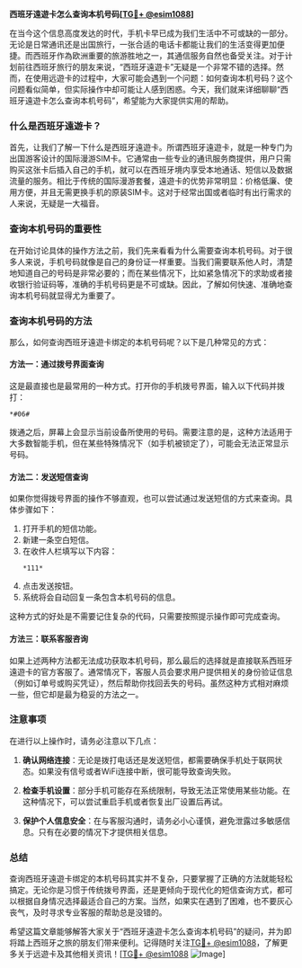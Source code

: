 **西班牙遠遊卡怎么查询本机号码[[TG💪+ @esim1088](https://t.me/s/esim1088)]**

在当今这个信息高度发达的时代，手机卡早已成为我们生活中不可或缺的一部分。无论是日常通讯还是出国旅行，一张合适的电话卡都能让我们的生活变得更加便捷。而西班牙作為欧洲重要的旅游胜地之一，其通信服务自然也备受关注。对于计划前往西班牙旅行的朋友来说，“西班牙遠遊卡”无疑是一个非常不错的选择。然而，在使用远遊卡的过程中，大家可能会遇到一个问题：如何查询本机号码？这个问题看似简单，但实际操作中却可能让人感到困惑。今天，我们就来详细聊聊“西班牙遠遊卡怎么查询本机号码”，希望能为大家提供实用的帮助。

### 什么是西班牙遠遊卡？

首先，让我们了解一下什么是西班牙遠遊卡。所谓西班牙遠遊卡，就是一种专门为出国游客设计的国际漫游SIM卡。它通常由一些专业的通讯服务商提供，用户只需购买这张卡后插入自己的手机，就可以在西班牙境内享受本地通话、短信以及数据流量的服务。相比于传统的国际漫游套餐，遠遊卡的优势非常明显：价格低廉、使用方便，并且无需更换手机的原装SIM卡。这对于经常出国或者临时有出行需求的人来说，无疑是一大福音。

### 查询本机号码的重要性

在开始讨论具体的操作方法之前，我们先来看看为什么需要查询本机号码。对于很多人来说，手机号码就像是自己的身份证一样重要。当我们需要联系他人时，清楚地知道自己的号码是非常必要的；而在某些情况下，比如紧急情况下的求助或者接收银行验证码等，准确的手机号码更是不可或缺。因此，了解如何快速、准确地查询本机号码就显得尤为重要了。

### 查询本机号码的方法

那么，如何查询西班牙遠遊卡绑定的本机号码呢？以下是几种常见的方式：

#### 方法一：通过拨号界面查询

这是最直接也是最常用的一种方式。打开你的手机拨号界面，输入以下代码并拨打：

```
*#06#
```

拨通之后，屏幕上会显示当前设备所使用的号码。需要注意的是，这种方法适用于大多数智能手机，但在某些特殊情况下（如手机被锁定了），可能会无法正常显示号码。

#### 方法二：发送短信查询

如果你觉得拨号界面的操作不够直观，也可以尝试通过发送短信的方式来查询。具体步骤如下：

1. 打开手机的短信功能。
2. 新建一条空白短信。
3. 在收件人栏填写以下内容：
   ```
   *111*
   ```
4. 点击发送按钮。
5. 系统将会自动回复一条包含本机号码的信息。

这种方式的好处是不需要记住复杂的代码，只需要按照提示操作即可完成查询。

#### 方法三：联系客服咨询

如果上述两种方法都无法成功获取本机号码，那么最后的选择就是直接联系西班牙遠遊卡的官方客服了。通常情况下，客服人员会要求用户提供相关的身份验证信息（例如订单号或购买凭证），然后帮助你找回丢失的号码。虽然这种方式相对麻烦一些，但它却是最为稳妥的方法之一。

### 注意事项

在进行以上操作时，请务必注意以下几点：

1. **确认网络连接**：无论是拨打电话还是发送短信，都需要确保手机处于联网状态。如果没有信号或者WiFi连接中断，很可能导致查询失败。
   
2. **检查手机设置**：部分手机可能存在系统限制，导致无法正常使用某些功能。在这种情况下，可以尝试重启手机或者恢复出厂设置后再试。

3. **保护个人信息安全**：在与客服沟通时，请务必小心谨慎，避免泄露过多敏感信息。只有在必要的情况下才提供相关信息。

### 总结

查询西班牙遠遊卡绑定的本机号码其实并不复杂，只要掌握了正确的方法就能轻松搞定。无论你是习惯于传统拨号界面，还是更倾向于现代化的短信查询方式，都可以根据自身情况选择最适合自己的方案。当然，如果实在遇到了困难，也不要灰心丧气，及时寻求专业客服的帮助总是没错的。

希望这篇文章能够解答大家关于“西班牙遠遊卡怎么查询本机号码”的疑问，并为即将踏上西班牙之旅的朋友们带来便利。记得随时关注[TG💪+ @esim1088](https://t.me/s/esim1088)，了解更多关于远遊卡及其他相关资讯！[[TG💪+ @esim1088](https://t.me/s/esim1088) ![Image](https://i.postimg.cc/4NQfJmqS/Snipaste-2025-05-13-00-14-12.png)]